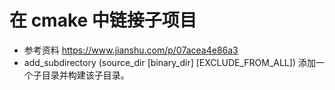 # 在 cmake 中链接子项目

* 参考资料 https://www.jianshu.com/p/07acea4e86a3
* add_subdirectory (source_dir [binary_dir] [EXCLUDE_FROM_ALL])
添加一个子目录并构建该子目录。
